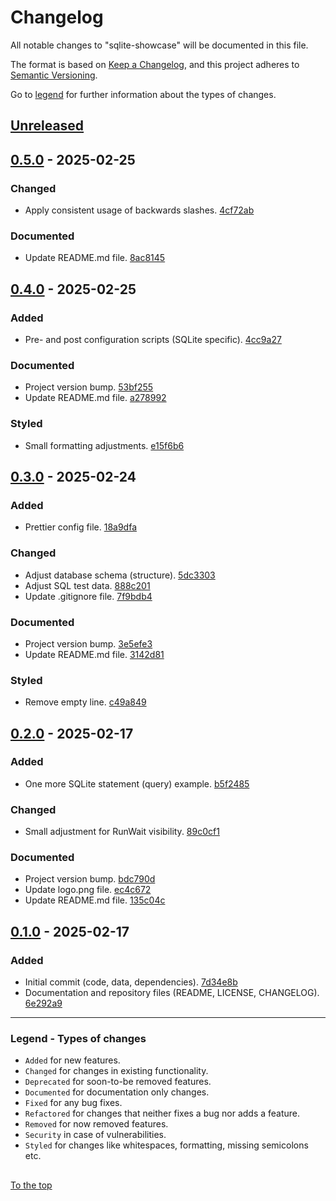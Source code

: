 #####

# Changelog

All notable changes to "sqlite-showcase" will be documented in this file.

The format is based on [Keep a Changelog](https://keepachangelog.com/en/1.0.0/),
and this project adheres to [Semantic Versioning](https://semver.org/spec/v2.0.0.html).

Go to [legend](#legend---types-of-changes) for further information about the types of changes.

## [Unreleased]

## [0.5.0] - 2025-02-25

### Changed

- Apply consistent usage of backwards slashes. [4cf72ab](https://github.com/sven-seyfert/sqlite-showcase/commit/4cf72ab6feea695944afb817a8e4b11d4cd51982)

### Documented

- Update README.md file. [8ac8145](https://github.com/sven-seyfert/sqlite-showcase/commit/8ac81459ce2ad576df381efb123f46e24e25d0bf)

## [0.4.0] - 2025-02-25

### Added

- Pre- and post configuration scripts (SQLite specific). [4cc9a27](https://github.com/sven-seyfert/sqlite-showcase/commit/4cc9a274a407908cbba69d80643383e33f25f7c0)

### Documented

- Project version bump. [53bf255](https://github.com/sven-seyfert/sqlite-showcase/commit/53bf255facc42d3542100ca94d104e713527b995)
- Update README.md file. [a278992](https://github.com/sven-seyfert/sqlite-showcase/commit/a2789920b63b62d1811df70dea767bf00b8b2d22)

### Styled

- Small formatting adjustments. [e15f6b6](https://github.com/sven-seyfert/sqlite-showcase/commit/e15f6b6bda89be9f693c24fc87ebc0dc5d4e9936)

## [0.3.0] - 2025-02-24

### Added

- Prettier config file. [18a9dfa](https://github.com/sven-seyfert/sqlite-showcase/commit/18a9dfa4f046c72862275a9b15c0de70950266c3)

### Changed

- Adjust database schema (structure). [5dc3303](https://github.com/sven-seyfert/sqlite-showcase/commit/5dc330384458b369bcb09150745806c7265be421)
- Adjust SQL test data. [888c201](https://github.com/sven-seyfert/sqlite-showcase/commit/888c201945cec928755ec0b7703d8e4e2d7ed112)
- Update .gitignore file. [7f9bdb4](https://github.com/sven-seyfert/sqlite-showcase/commit/7f9bdb47281548dab94889a4279cc4acbc36bdfc)

### Documented

- Project version bump. [3e5efe3](https://github.com/sven-seyfert/sqlite-showcase/commit/3e5efe3d8317db44dc58bf327a3f60db23155d65)
- Update README.md file. [3142d81](https://github.com/sven-seyfert/sqlite-showcase/commit/3142d81dc369bbb9da5db75c0bdd69d8804bc793)

### Styled

- Remove empty line. [c49a849](https://github.com/sven-seyfert/sqlite-showcase/commit/c49a849cfe1799317d3b9baa935e3812ac6d81ba)

## [0.2.0] - 2025-02-17

### Added

- One more SQLite statement (query) example. [b5f2485](https://github.com/sven-seyfert/sqlite-showcase/commit/b5f2485d910f28977a6382b8c720eb511283b3f6)

### Changed

- Small adjustment for RunWait visibility. [89c0cf1](https://github.com/sven-seyfert/sqlite-showcase/commit/89c0cf180bf5edcf76366501938a2c532c28e615)

### Documented

- Project version bump. [bdc790d](https://github.com/sven-seyfert/sqlite-showcase/commit/bdc790db6503b765cb5718545f226dfa2009c345)
- Update logo.png file. [ec4c672](https://github.com/sven-seyfert/sqlite-showcase/commit/ec4c672b2cd4635470b4c19aa4b4b22c6b10991b)
- Update README.md file. [135c04c](https://github.com/sven-seyfert/sqlite-showcase/commit/135c04cd73dfa00bf014af81c8bf1c6d6257a791)

## [0.1.0] - 2025-02-17

### Added

- Initial commit (code, data, dependencies). [7d34e8b](https://github.com/sven-seyfert/sqlite-showcase/commit/7d34e8b1f8bb8550ad7368dcd705ce4b0ad7abb0)
- Documentation and repository files (README, LICENSE, CHANGELOG). [6e292a9](https://github.com/sven-seyfert/sqlite-showcase/commit/6e292a9089175b47b8335dcd9c14ce79407aff88)

[Unreleased]: https://github.com/sven-seyfert/sqlite-showcase/compare/v0.5.0...HEAD
[0.5.0]: https://github.com/sven-seyfert/sqlite-showcase/compare/v0.4.0...v0.5.0
[0.4.0]: https://github.com/sven-seyfert/sqlite-showcase/compare/v0.3.0...v0.4.0
[0.3.0]: https://github.com/sven-seyfert/sqlite-showcase/compare/v0.2.0...v0.3.0
[0.2.0]: https://github.com/sven-seyfert/sqlite-showcase/compare/v0.1.0...v0.2.0
[0.1.0]: https://github.com/sven-seyfert/sqlite-showcase/releases/tag/v0.1.0

---

### Legend - Types of changes

- `Added` for new features.
- `Changed` for changes in existing functionality.
- `Deprecated` for soon-to-be removed features.
- `Documented` for documentation only changes.
- `Fixed` for any bug fixes.
- `Refactored` for changes that neither fixes a bug nor adds a feature.
- `Removed` for now removed features.
- `Security` in case of vulnerabilities.
- `Styled` for changes like whitespaces, formatting, missing semicolons etc.

##

[To the top](#)
